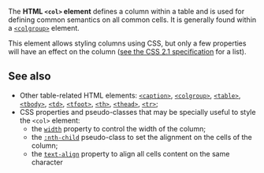 <!-- <short-description> -->
The **HTML `<col>` element** defines a column within a table and is used
for defining common semantics on all common cells. It is generally found
within a [`<colgroup>`](/en-US/docs/Web/HTML/Element/colgroup) element.
<!-- </short-description> -->

<!-- <overview> -->
This element allows styling columns using CSS, but only a few properties
will have an effect on the column ([see the CSS 2.1
specification](https://www.w3.org/TR/CSS21/tables.html#columns) for a
list).
<!-- </overview> -->

<!-- <usage-notes> -->
<!-- </usage-notes> -->

<!-- <accessibility-concerns> -->
<!-- </accessibility-concerns> -->
<!-- <see-also> -->
See also
--------

-   Other table-related HTML elements:
    [`<caption>`](/en-US/docs/Web/HTML/Element/caption),
    [`<colgroup>`](/en-US/docs/Web/HTML/Element/colgroup),
    [`<table>`](/en-US/docs/Web/HTML/Element/table),
    [`<tbody>`](/en-US/docs/Web/HTML/Element/tbody),
    [`<td>`](/en-US/docs/Web/HTML/Element/td),
    [`<tfoot>`](/en-US/docs/Web/HTML/Element/tfoot),
    [`<th>`](/en-US/docs/Web/HTML/Element/th),
    [`<thead>`](/en-US/docs/Web/HTML/Element/thead),
    [`<tr>`](/en-US/docs/Web/HTML/Element/tr);
-   CSS properties and pseudo-classes that may be specially useful to
    style the `<col>` element:
    -   the
        [`width`](/en-US/docs/Web/CSS/width)
        property to control the width of the column;
    -   the
        [`:nth-child`](/en-US/docs/Web/CSS/:nth-child)
        pseudo-class to set the alignment on the cells of the column;
    -   the
        [`text-align`](/en-US/docs/Web/CSS/text-align)
        property to align all cells content on the same character

<!-- </see-also> -->
